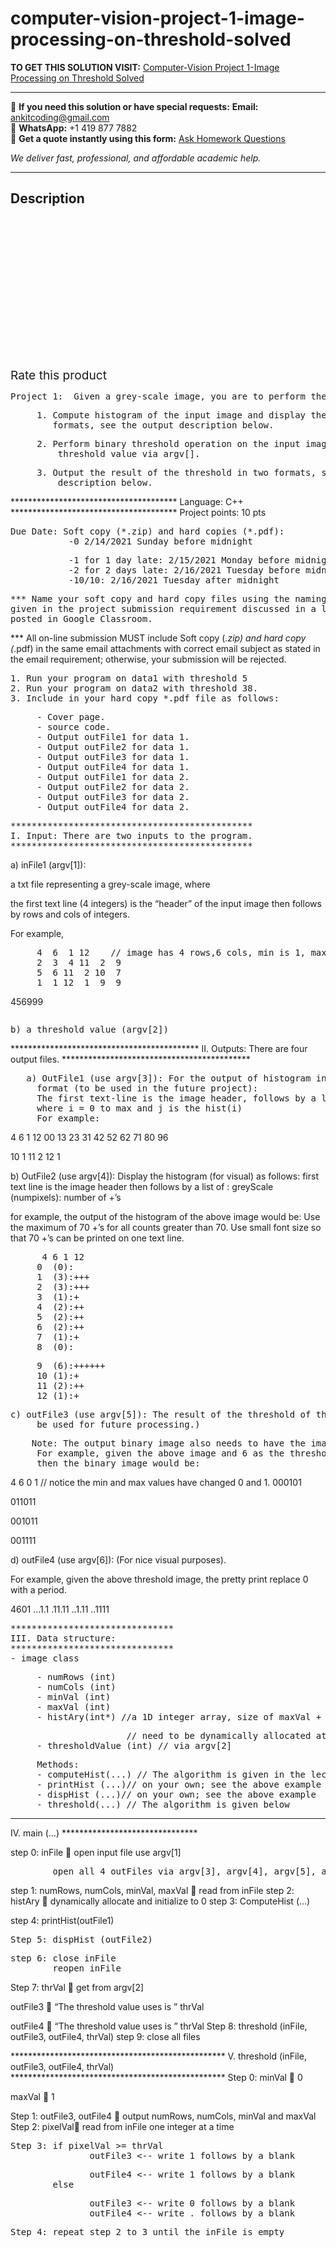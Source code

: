# computer-vision-project-1-image-processing-on-threshold-solved
**TO GET THIS SOLUTION VISIT:** [Computer-Vision Project 1-Image Processing on Threshold Solved](https://www.ankitcodinghub.com/product/computer-vision-project-1-image-processing-on-threshold-solved/)


---

📩 **If you need this solution or have special requests:** **Email:** ankitcoding@gmail.com  
📱 **WhatsApp:** +1 419 877 7882  
📄 **Get a quote instantly using this form:** [Ask Homework Questions](https://www.ankitcodinghub.com/services/ask-homework-questions/)

*We deliver fast, professional, and affordable academic help.*

---

<h2>Description</h2>



<div class="kk-star-ratings kksr-auto kksr-align-center kksr-valign-top" data-payload="{&quot;align&quot;:&quot;center&quot;,&quot;id&quot;:&quot;93338&quot;,&quot;slug&quot;:&quot;default&quot;,&quot;valign&quot;:&quot;top&quot;,&quot;ignore&quot;:&quot;&quot;,&quot;reference&quot;:&quot;auto&quot;,&quot;class&quot;:&quot;&quot;,&quot;count&quot;:&quot;0&quot;,&quot;legendonly&quot;:&quot;&quot;,&quot;readonly&quot;:&quot;&quot;,&quot;score&quot;:&quot;0&quot;,&quot;starsonly&quot;:&quot;&quot;,&quot;best&quot;:&quot;5&quot;,&quot;gap&quot;:&quot;4&quot;,&quot;greet&quot;:&quot;Rate this product&quot;,&quot;legend&quot;:&quot;0\/5 - (0 votes)&quot;,&quot;size&quot;:&quot;24&quot;,&quot;title&quot;:&quot;Computer-Vision Project 1-Image Processing on Threshold Solved&quot;,&quot;width&quot;:&quot;0&quot;,&quot;_legend&quot;:&quot;{score}\/{best} - ({count} {votes})&quot;,&quot;font_factor&quot;:&quot;1.25&quot;}">

<div class="kksr-stars">

<div class="kksr-stars-inactive">
            <div class="kksr-star" data-star="1" style="padding-right: 4px">


<div class="kksr-icon" style="width: 24px; height: 24px;"></div>
        </div>
            <div class="kksr-star" data-star="2" style="padding-right: 4px">


<div class="kksr-icon" style="width: 24px; height: 24px;"></div>
        </div>
            <div class="kksr-star" data-star="3" style="padding-right: 4px">


<div class="kksr-icon" style="width: 24px; height: 24px;"></div>
        </div>
            <div class="kksr-star" data-star="4" style="padding-right: 4px">


<div class="kksr-icon" style="width: 24px; height: 24px;"></div>
        </div>
            <div class="kksr-star" data-star="5" style="padding-right: 4px">


<div class="kksr-icon" style="width: 24px; height: 24px;"></div>
        </div>
    </div>

<div class="kksr-stars-active" style="width: 0px;">
            <div class="kksr-star" style="padding-right: 4px">


<div class="kksr-icon" style="width: 24px; height: 24px;"></div>
        </div>
            <div class="kksr-star" style="padding-right: 4px">


<div class="kksr-icon" style="width: 24px; height: 24px;"></div>
        </div>
            <div class="kksr-star" style="padding-right: 4px">


<div class="kksr-icon" style="width: 24px; height: 24px;"></div>
        </div>
            <div class="kksr-star" style="padding-right: 4px">


<div class="kksr-icon" style="width: 24px; height: 24px;"></div>
        </div>
            <div class="kksr-star" style="padding-right: 4px">


<div class="kksr-icon" style="width: 24px; height: 24px;"></div>
        </div>
    </div>
</div>


<div class="kksr-legend" style="font-size: 19.2px;">
            <span class="kksr-muted">Rate this product</span>
    </div>
    </div>
<div class="page" title="Page 1">
<div class="layoutArea">
<div class="column">
<pre>Project 1:  Given a grey-scale image, you are to perform the following tasks:
</pre>
<pre>     1. Compute histogram of the input image and display the histogram in two
        formats, see the output description below.
</pre>
<pre>     2. Perform binary threshold operation on the input image with a given
         threshold value via argv[].
</pre>
<pre>     3. Output the result of the threshold in two formats, see the output
         description below.
</pre>
************************************** Language: C++ ************************************** Project points: 10 pts

<pre>Due Date: Soft copy (*.zip) and hard copies (*.pdf):
           -0 2/14/2021 Sunday before midnight
</pre>
<pre>           -1 for 1 day late: 2/15/2021 Monday before midnight
           -2 for 2 days late: 2/16/2021 Tuesday before midnight
           -10/10: 2/16/2021 Tuesday after midnight
</pre>
<pre>*** Name your soft copy and hard copy files using the naming convention as
given in the project submission requirement discussed in a lecture and is
posted in Google Classroom.
</pre>
*** All on-line submission MUST include Soft copy (*.zip) and hard copy (*.pdf) in the same email attachments with correct email subject as stated in the email requirement; otherwise, your submission will be rejected.

<pre>1. Run your program on data1 with threshold 5
2. Run your program on data2 with threshold 38.
3. Include in your hard copy *.pdf file as follows:
</pre>
<pre>     - Cover page.
     - source code.
     - Output outFile1 for data 1.
     - Output outFile2 for data 1.
     - Output outFile3 for data 1.
     - Output outFile4 for data 1.
     - Output outFile1 for data 2.
     - Output outFile2 for data 2.
     - Output outFile3 for data 2.
     - Output outFile4 for data 2.
</pre>
<pre>**********************************************
I. Input: There are two inputs to the program.
**********************************************
</pre>
a) inFile1 (argv[1]):

a txt file representing a grey-scale image, where

the first text line (4 integers) is the “header” of the input image then follows by rows and cols of integers.

For example,

<pre>     4  6  1 12    // image has 4 rows,6 cols, min is 1, max is 12
     2  3  4 11  2  9
     5  6 11  2 10  7
     1  1 12  1  9  9
</pre>
456999

</div>
</div>
<div class="layoutArea">
<div class="column">
<pre>b) a threshold value (argv[2])
</pre>
</div>
</div>
</div>
<div class="page" title="Page 2">
<div class="layoutArea">
<div class="column">
******************************************* II. Outputs: There are four output files. *******************************************

<pre>   a) OutFile1 (use argv[3]): For the output of histogram in the following
     format (to be used in the future project):
     The first text-line is the image header, follows by a list of pairs &lt;i, j&gt;
     where i = 0 to max and j is the hist(i)
     For example:
</pre>
4 6 1 12 00 13 23 31 42 52 62 71 80 96

10 1 11 2 12 1

b) OutFile2 (use argv[4]): Display the histogram (for visual) as follows: first text line is the image header then follows by a list of : greyScale (numpixels): number of +’s

for example, the output of the histogram of the above image would be: Use the maximum of 70 +’s for all counts greater than 70. Use small font size so that 70 +’s can be printed on one text line.

<pre>      4 6 1 12
     0  (0):
     1  (3):+++
     2  (3):+++
     3  (1):+
     4  (2):++
     5  (2):++
     6  (2):++
     7  (1):+
     8  (0):
</pre>
<pre>     9  (6):++++++
     10 (1):+
     11 (2):++
     12 (1):+
</pre>
<pre>c) outFile3 (use argv[5]): The result of the threshold of the input image. (To
     be used for future processing.)
</pre>
<pre>    Note: The output binary image also needs to have the image header.
     For example, given the above image and 6 as the threshold value
     then the binary image would be:
</pre>
4 6 0 1 // notice the min and max values have changed 0 and 1. 000101

011011

001011

001111

</div>
</div>
</div>
<div class="page" title="Page 3">
<div class="layoutArea">
<div class="column">
d) outFile4 (use argv[6]): (For nice visual purposes).

For example, given the above threshold image, the pretty print replace 0 with a period.

4601 …1.1 .11.11 ..1.11 ..1111

<pre>*******************************
III. Data structure:
*******************************
- image class
</pre>
<pre>     - numRows (int)
     - numCols (int)
     - minVal (int)
     - maxVal (int)
     - histAry(int*) //a 1D integer array, size of maxVal + 1
</pre>
<pre>                      // need to be dynamically allocated at run time
     - thresholdValue (int) // via argv[2]
</pre>
<pre>     Methods:
     - computeHist(...) // The algorithm is given in the lecture note
     - printHist (...)// on your own; see the above example
     - dispHist (...)// on your own; see the above example
     - threshold(...) // The algorithm is given below
</pre>
*******************************

IV. main (…) *******************************

step 0: inFile  open input file use argv[1]

<pre>        open all 4 outFiles via argv[3], argv[4], argv[5], argv[6]
</pre>
step 1: numRows, numCols, minVal, maxVal  read from inFile step 2: histAry  dynamically allocate and initialize to 0 step 3: ComputeHist (…)

step 4: printHist(outFile1)

<pre>Step 5: dispHist (outFile2)
</pre>
<pre>step 6: close inFile
        reopen inFile
</pre>
Step 7: thrVal  get from argv[2]

outFile3  “The threshold value uses is ” thrVal

outFile4  “The threshold value uses is ” thrVal Step 8: threshold (inFile, outFile3, outFile4, thrVal) step 9: close all files

</div>
</div>
</div>
<div class="page" title="Page 4">
<div class="layoutArea">
<div class="column">
************************************************* V. threshold (inFile, outFile3, outFile4, thrVal) ************************************************* Step 0: minVal  0

maxVal  1

Step 1: outFile3, outFile4  output numRows, numCols, minVal and maxVal Step 2: pixelVal read from inFile one integer at a time

<pre>Step 3: if pixelVal &gt;= thrVal
               outFile3 &lt;-- write 1 follows by a blank
</pre>
<pre>               outFile4 &lt;-- write 1 follows by a blank
        else
</pre>
<pre>               outFile3 &lt;-- write 0 follows by a blank
               outFile4 &lt;-- write . follows by a blank
</pre>
<pre>Step 4: repeat step 2 to 3 until the inFile is empty
</pre>
</div>
</div>
</div>
